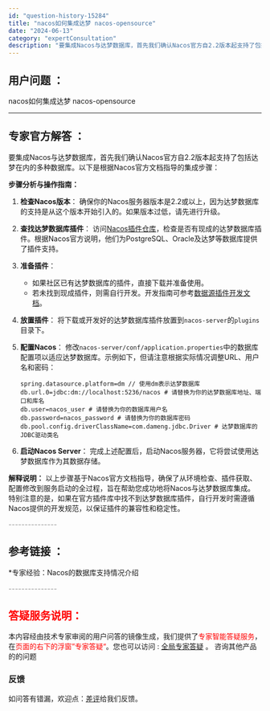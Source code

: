 ```yaml
---
id: "question-history-15284"
title: "nacos如何集成达梦 nacos-opensource"
date: "2024-06-13"
category: "expertConsultation"
description: "要集成Nacos与达梦数据库，首先我们确认Nacos官方自2.2版本起支持了包括达梦在内的多种数据库。以下是根据Nacos官方文档指导的集成步骤：**步骤分析与操作指南：**1. **检查Nacos版本**：   确保你的Nacos服务器版本是2.2或以上，因为达梦数据库的支持是从这个版本开始引入的"
---
```


## 用户问题 ： 
 nacos如何集成达梦 nacos-opensource 

---------------
## 专家官方解答 ：

要集成Nacos与达梦数据库，首先我们确认Nacos官方自2.2版本起支持了包括达梦在内的多种数据库。以下是根据Nacos官方文档指导的集成步骤：

**步骤分析与操作指南：**

1. **检查Nacos版本**：
   确保你的Nacos服务器版本是2.2或以上，因为达梦数据库的支持是从这个版本开始引入的。如果版本过低，请先进行升级。

2. **查找达梦数据库插件**：
   访问[Nacos插件仓库](https://github.com/nacos-group/nacos-plugin)，检查是否有现成的达梦数据库插件。根据Nacos官方说明，他们为PostgreSQL、Oracle及达梦等数据库提供了插件支持。

3. **准备插件**：
   - 如果社区已有达梦数据库的插件，直接下载并准备使用。
   - 若未找到现成插件，则需自行开发。开发指南可参考[数据源插件开发文档](https://nacos.io/docs/latest/plugin/datasource-plugin/)。

4. **放置插件**：
   将下载或开发好的达梦数据库插件放置到`nacos-server`的`plugins`目录下。

5. **配置Nacos**：
   修改`nacos-server/conf/application.properties`中的数据库配置项以适应达梦数据库。示例如下，但请注意根据实际情况调整URL、用户名和密码：
   ```
   spring.datasource.platform=dm // 使用dm表示达梦数据库
   db.url.0=jdbc:dm://localhost:5236/nacos # 请替换为你的达梦数据库地址、端口和库名
   db.user=nacos_user # 请替换为你的数据库用户名
   db.password=nacos_password # 请替换为你的数据库密码
   db.pool.config.driverClassName=com.dameng.jdbc.Driver # 达梦数据库的JDBC驱动类名
   ```

6. **启动Nacos Server**：
   完成上述配置后，启动Nacos服务器，它将尝试使用达梦数据库作为其数据存储。

**解释说明：**
以上步骤基于Nacos官方文档指导，确保了从环境检查、插件获取、配置修改到服务启动的全过程，旨在帮助您成功地将Nacos与达梦数据库集成。特别注意的是，如果在官方插件库中找不到达梦数据库插件，自行开发时需遵循Nacos提供的开发规范，以保证插件的兼容性和稳定性。


<font color="#949494">---------------</font> 


## 参考链接 ：

*专家经验：Nacos的数据库支持情况介绍 


 <font color="#949494">---------------</font> 
 


## <font color="#FF0000">答疑服务说明：</font> 

本内容经由技术专家审阅的用户问答的镜像生成，我们提供了<font color="#FF0000">专家智能答疑服务</font>，在<font color="#FF0000">页面的右下的浮窗”专家答疑“</font>。您也可以访问 : [全局专家答疑](https://opensource.alibaba.com/chatBot) 。 咨询其他产品的的问题

### 反馈
如问答有错漏，欢迎点：[差评](https://ai.nacos.io/user/feedbackByEnhancerGradePOJOID?enhancerGradePOJOId=15304)给我们反馈。
